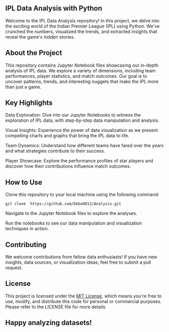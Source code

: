 ## IPL Data Analysis with Python ##

Welcome to the IPL Data Analysis repository! In this project, we delve into the exciting world of the Indian Premier League (IPL) using Python. We've crunched the numbers, visualized the trends, and extracted insights that reveal the game's hidden stories.

## About the Project ##

This repository contains Jupyter Notebook files showcasing our in-depth analysis of IPL data. We explore a variety of dimensions, including team performances, player statistics, and match outcomes. Our goal is to uncover patterns, trends, and interesting nuggets that make the IPL more than just a game.

## Key Highlights ##

Data Exploration: Dive into our Jupyter Notebooks to witness the exploration of IPL data, with step-by-step data manipulation and analysis.

Visual Insights: Experience the power of data visualization as we present compelling charts and graphs that bring the IPL data to life.

Team Dynamics: Understand how different teams have fared over the years and what strategies contribute to their success.

Player Showcase: Explore the performance profiles of star players and discover how their contributions influence match outcomes.

## How to Use ##

Clone this repository to your local machine using the following command:   
```
git clone  https://github.com/Debo0013/Analysis.git
```
Navigate to the Jupyter Notebook files to explore the analyses.

Run the notebooks to see our data manipulation and visualization techniques in action.


## Contributing ##
We welcome contributions from fellow data enthusiasts! If you have new insights, data sources, or visualization ideas, feel free to submit a pull request.

## License

This project is licensed under the [MIT License](LICENSE), which means you're free to use, modify, and distribute this code for personal or commercial purposes. Please refer to the LICENSE file for more details.

## Happy analyzing datasets! ##


